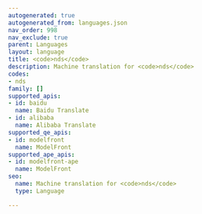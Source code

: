```yaml
---
autogenerated: true
autogenerated_from: languages.json
nav_order: 998
nav_exclude: true
parent: Languages
layout: language
title: <code>nds</code>
description: Machine translation for <code>nds</code>
codes:
- nds
family: []
supported_apis:
- id: baidu
  name: Baidu Translate
- id: alibaba
  name: Alibaba Translate
supported_qe_apis:
- id: modelfront
  name: ModelFront
supported_ape_apis:
- id: modelfront-ape
  name: ModelFront
seo:
  name: Machine translation for <code>nds</code>
  type: Language

---
```


